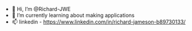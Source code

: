 - 👋 Hi, I’m @Richard-JWE
- 🌱 I’m currently learning about making applications 
- 📫 linkedin - https://www.linkedin.com/in/richard-jameson-b89730133/

